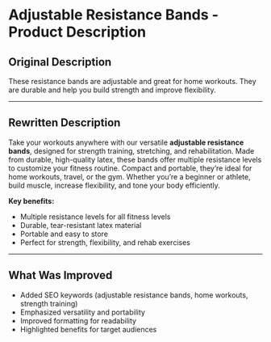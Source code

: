 # Adjustable Resistance Bands - Product Description

## Original Description

These resistance bands are adjustable and great for home workouts. They are durable and help you build strength and improve flexibility.

---

## Rewritten Description

Take your workouts anywhere with our versatile **adjustable resistance bands**, designed for strength training, stretching, and rehabilitation. Made from durable, high-quality latex, these bands offer multiple resistance levels to customize your fitness routine. Compact and portable, they’re ideal for home workouts, travel, or the gym. Whether you’re a beginner or athlete, build muscle, increase flexibility, and tone your body efficiently.

**Key benefits:**  
- Multiple resistance levels for all fitness levels  
- Durable, tear-resistant latex material  
- Portable and easy to store  
- Perfect for strength, flexibility, and rehab exercises

---

## What Was Improved

- Added SEO keywords (adjustable resistance bands, home workouts, strength training)  
- Emphasized versatility and portability  
- Improved formatting for readability  
- Highlighted benefits for target audiences

